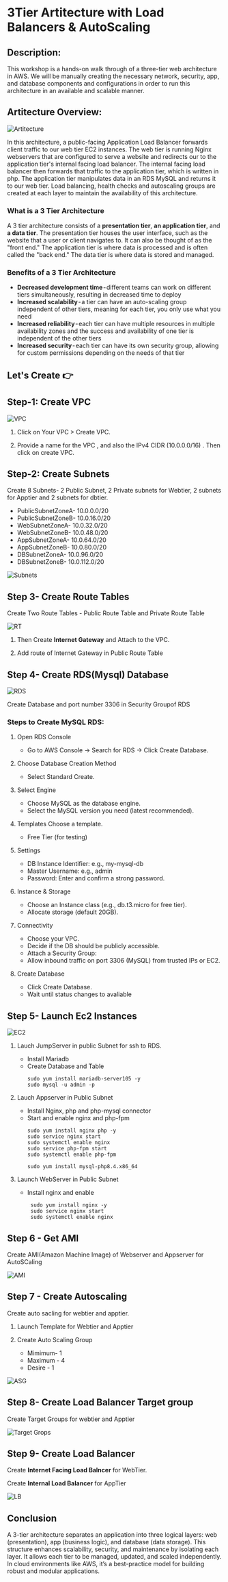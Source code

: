# 3Tier Artitecture with Load Balancers & AutoScaling

## Description: 
This workshop is a hands-on walk through of a three-tier web architecture in AWS. We will be manually creating the necessary network, security, app, and database components and configurations in order to run this architecture in an available and scalable manner.

## Artitecture Overview:
![Artitecture](./images/3-Tier%20Arti%20Flowchart.png)

 In this architecture, a public-facing Application Load Balancer forwards client traffic to our web tier EC2 instances. The web tier is running Nginx webservers that are configured to serve a website and redirects our to the application tier's internal facing load balancer. The internal facing load balancer then forwards that traffic to the application tier, which is written in php. The application tier manipulates data in an RDS MySQL and returns it to our web tier. Load balancing, health checks and autoscaling groups are created at each layer to maintain the availability of this architecture.

### What is a 3 Tier Architecture
A 3 tier architecture consists of a __presentation tier__, __an application tier__, and __a data tier__. The presentation tier houses the user interface, such as the website that a user or client navigates to. It can also be thought of as the "front end." The application tier is where data is processed and is often called the "back end." The data tier is where data is stored and managed.

### Benefits of a 3 Tier Architecture
* __Decreased development time__ - different teams can work on different tiers simultaneously, resulting in decreased time to deploy
* __Increased scalability__ - a tier can have an auto-scaling group independent of other tiers, meaning for each tier, you only use what you need
* __Increased reliability__ - each tier can have multiple resources in multiple availability zones and the success and availability of one tier is independent of the other tiers
* __Increased security__ - each tier can have its own security group, allowing for custom permissions depending on the needs of that tier

## Let's Create 👉

 ## Step-1: Create VPC
 ![VPC](./images/VPC.webp)

 1. Click on Your VPC > Create VPC.

 2. Provide a name for the VPC , and also the IPv4 CIDR (10.0.0.0/16) . Then click on create VPC.

 ## Step-2: Create Subnets

Create 8 Subnets- 2 Public Subnet, 2 Private subnets for Webtier, 2 subnets for Apptier and 2 subnets for dbtier.

* PublicSubnetZoneA- 10.0.0.0/20
* PublicSubnetZoneB- 10.0.16.0/20
* WebSubnetZoneA-    10.0.32.0/20
* WebSubnetZoneB-    10.0.48.0/20
* AppSubnetZoneA-    10.0.64.0/20
* AppSubnetZoneB-    10.0.80.0/20
* DBSubnetZoneA-     10.0.96.0/20
* DBSubnetZoneB-     10.0.112.0/20

![Subnets](./images/Screenshot%20(20).png)

## Step 3- Create Route Tables

Create Two Route Tables - Public Route Table and Private Route Table

![RT](./images/Screenshot%20(21).png)

1. Then Create **Internet Gateway** and Attach to the VPC.

2. Add route of Internet Gateway in Public Route Table

## Step 4- Create RDS(Mysql) Database
![RDS](./images/database.webp)

Create Database and port number 3306 in Security Groupof RDS

### Steps to Create MySQL RDS:
1. Open RDS Console
   *  Go to AWS Console → Search for RDS → Click Create Database.

2. Choose Database Creation Method
   * Select Standard Create.

3. Select Engine
   * Choose MySQL as the database engine.
   * Select the MySQL version you need (latest recommended).

4. Templates
Choose a template.
   * Free Tier (for testing)

5. Settings
   * DB Instance Identifier: e.g., my-mysql-db
   * Master Username: e.g., admin
   * Password: Enter and confirm a strong password.

6. Instance & Storage
   * Choose an Instance class (e.g., db.t3.micro for free tier).
   * Allocate storage (default 20GB).

7. Connectivity
   * Choose your VPC.
   * Decide if the DB should be publicly accessible.
   * Attach a Security Group:
   * Allow inbound traffic on port 3306 (MySQL) from trusted IPs or EC2.

10. Create Database
    * Click Create Database.
    * Wait until status changes to avaliable

## Step 5- Launch Ec2 Instances

![EC2](/images/Screenshot%20(27).png)  

1. Lauch JumpServer in public Subnet for ssh to RDS.
   * Install Mariadb
   * Create Database and Table
     ```
     sudo yum install mariadb-server105 -y
     sudo mysql -u admin -p
     ```

2. Lauch Appserver in Public Subnet
   * Install Nginx, php and php-mysql connector
   * Start and enable nginx and php-fpm
     ```
     sudo yum install nginx php -y
     sudo service nginx start
     sudo systemctl enable nginx
     sudo service php-fpm start
     sudo systemctl enable php-fpm

     sudo yum install mysql-php8.4.x86_64
     
     ```

 3. Launch WebServer in Public Subnet 
    * Install nginx and enable
      ```
       sudo yum install nginx -y
       sudo service nginx start
       sudo systemctl enable nginx
      ```

## Step 6 - Get AMI
Create AMI(Amazon Machine Image) of Webserver and Appserver for AutoSCaling

![AMI](./images/Screenshot%20(26).png)

## Step 7 - Create Autoscaling
Create auto sacling for webtier and apptier.

1. Launch Template for Webtier and Apptier

2. Create Auto Scaling Group
   * Mimimum- 1
   * Maximum - 4
   * Desire - 1

![ASG](./images/Screenshot%20(22).png)   

## Step 8- Create Load Balancer Target group

Create Target Groups for webtier and Apptier

![Target Grops](./images/Screenshot%20(24).png)

## Step 9- Create Load Balancer
Create __Internet Facing Load Balncer__ for WebTier.

Create __Internal Load Balancer__ for AppTier

![LB](./images/Screenshot%20(23).png)

## Conclusion

A 3-tier architecture separates an application into three logical layers: web (presentation), app (business logic), and database (data storage). This structure enhances scalability, security, and maintenance by isolating each layer. It allows each tier to be managed, updated, and scaled independently. In cloud environments like AWS, it’s a best-practice model for building robust and modular applications.




